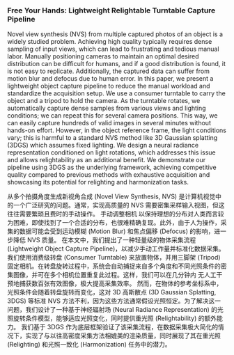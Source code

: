 ### Free Your Hands: Lightweight Relightable Turntable Capture Pipeline

Novel view synthesis (NVS) from multiple captured photos of an object is a widely studied problem. Achieving high quality typically requires dense sampling of input views, which can lead to frustrating and tedious manual labor. Manually positioning cameras to maintain an optimal desired distribution can be difficult for humans, and if a good distribution is found, it is not easy to replicate. Additionally, the captured data can suffer from motion blur and defocus due to human error. In this paper, we present a lightweight object capture pipeline to reduce the manual workload and standardize the acquisition setup. We use a consumer turntable to carry the object and a tripod to hold the camera. As the turntable rotates, we automatically capture dense samples from various views and lighting conditions; we can repeat this for several camera positions. This way, we can easily capture hundreds of valid images in several minutes without hands-on effort. However, in the object reference frame, the light conditions vary; this is harmful to a standard NVS method like 3D Gaussian splatting (3DGS) which assumes fixed lighting. We design a neural radiance representation conditioned on light rotations, which addresses this issue and allows relightability as an additional benefit. We demonstrate our pipeline using 3DGS as the underlying framework, achieving competitive quality compared to previous methods with exhaustive acquisition and showcasing its potential for relighting and harmonization tasks.

从多个拍摄角度生成新视角合成 (Novel View Synthesis, NVS) 是计算机视觉中的一个广泛研究的问题。通常，实现高质量的 NVS 需要密集采样输入视图，但这往往需要繁琐且费时的手动操作。
手动调整相机 以保持理想的分布对人类而言较为困难，即使找到了一个合适的分布，也很难精确复现。此外，由于人为操作，采集的数据可能会受到运动模糊 (Motion Blur) 和焦点偏移 (Defocus) 的影响，进一步降低 NVS 质量。
在本文中，我们提出了一种轻量级的物体采集流程 (Lightweight Object Capture Pipeline)，以减少手动工作量并标准化数据采集。我们使用消费级转盘 (Consumer Turntable) 来放置物体，并用三脚架 (Tripod) 固定相机。在转盘旋转过程中，系统会自动捕捉来自多个角度和不同光照条件的密集图像，并可在多个相机位置重复此过程。这样，我们可以在几分钟内 无人工干预地捕获数百张有效图像，极大提高采集效率。
然而，在物体的参考坐标系中，光照条件会随着转盘旋转而变化，这对 3D 高斯散点 (3D Gaussian Splatting, 3DGS) 等标准 NVS 方法不利，因为这些方法通常假设光照恒定。为了解决这一问题，我们设计了一种基于神经辐射场 (Neural Radiance Representation) 的光照旋转条件模型，能够适应光照变化，同时提供重光照 (Relightability) 的额外能力。
我们基于 3DGS 作为底层框架验证了该采集流程，在数据采集极大简化的情况下，实现了与以往高密度采集方法相媲美的渲染质量，同时展现了其在重光照 (Relighting) 和光照一致化 (Harmonization) 任务中的潜力。
